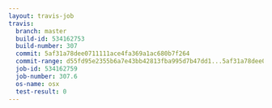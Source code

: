 ```yaml
---
layout: travis-job
travis:
  branch: master
  build-id: 534162753
  build-number: 307
  commit: 5af31a78dee0711111ace4fa369a1ac680b7f264
  commit-range: d55fd95e2355b6a7e43bb42813fba995d7b47dd1...5af31a78dee0711111ace4fa369a1ac680b7f264
  job-id: 534162759
  job-number: 307.6
  os-name: osx
  test-result: 0
---
```

